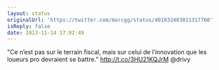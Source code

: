 ```yaml
---
layout: status
originalUrl: 'https://twitter.com/marcgg/status/401032483011317760'
isReply: false
date: 2013-11-14 17:02:49
---
```


"Ce n’est pas sur le terrain fiscal, mais sur celui de l’innovation que les loueurs pro devraient se battre." http://t.co/3HU21KQJrM @drivy

